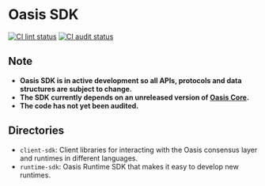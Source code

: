 # Oasis SDK

[![CI lint status][github-ci-lint-badge]][github-ci-lint-link]
[![CI audit status][github-ci-audit-badge]][github-ci-audit-link]

<!-- markdownlint-disable line-length -->
[github-ci-lint-badge]: https://github.com/oasisprotocol/oasis-sdk/workflows/ci-lint/badge.svg
[github-ci-lint-link]: https://github.com/oasisprotocol/oasis-sdk/actions?query=workflow:ci-lint+branch:main
[github-ci-audit-badge]: https://github.com/oasisprotocol/oasis-sdk/workflows/ci-audit/badge.svg
[github-ci-audit-link]: https://github.com/oasisprotocol/oasis-sdk/actions?query=workflow:ci-audit+branch:main
<!-- markdownlint-enable line-length -->

## Note

* **Oasis SDK is in active development so all APIs, protocols and data
  structures are subject to change.**
* **The SDK currently depends on an unreleased version of [Oasis Core].**
* **The code has not yet been audited.**

[Oasis Core]: https://github.com/oasisprotocol/oasis-core

## Directories

* `client-sdk`: Client libraries for interacting with the Oasis consensus layer
  and runtimes in different languages.
* `runtime-sdk`: Oasis Runtime SDK that makes it easy to develop new runtimes.
